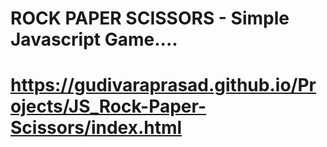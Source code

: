 # ROCK PAPER SCISSORS - Simple Javascript Game....

# https://gudivaraprasad.github.io/Projects/JS_Rock-Paper-Scissors/index.html
